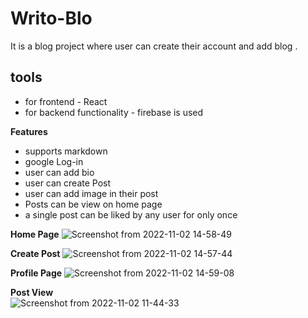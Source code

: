 # Writo-Blo
It is a blog project where user can create their account and add blog .
## tools
- for frontend - React
- for backend functionality - firebase is used

**Features**
- supports markdown
- google Log-in
- user can add bio
- user can create Post
- user can add image in their post 
- Posts can be view on home page 
- a single post can be liked by any user for only once


**Home Page**
![Screenshot from 2022-11-02 14-58-49](https://user-images.githubusercontent.com/78840243/199453975-de9ad231-ddd7-48db-bac8-2319d9c3b8a8.png)



**Create Post**
![Screenshot from 2022-11-02 14-57-44](https://user-images.githubusercontent.com/78840243/199453743-e1e7b4a9-8473-488d-990c-9b872e455fab.png)

**Profile Page**
![Screenshot from 2022-11-02 14-59-08](https://user-images.githubusercontent.com/78840243/199454035-a1f78832-ee7f-43ad-99cb-a9889ff22d8a.png)


**Post View**
<br/>
![Screenshot from 2022-11-02 11-44-33](https://user-images.githubusercontent.com/78840243/199449653-cd50021d-114a-41f6-8cf8-14b6753f0645.png)
